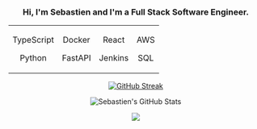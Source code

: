<h3 align=center>
Hi, I'm Sebastien and I'm a Full Stack Software Engineer.
</h3>

<div align=center>
<table border="0">
        <tr>
            <td align=center vertical-align=center><p>TypeScript</p><p>Python</p></td>
            <td align=center vertical-align=center><p>Docker</p><p>FastAPI</p></td>
            <td align=center vertical-align=center><p>React</p><p>Jenkins</p></td>
            <td align=center vertical-align=center><p>AWS</p><p>SQL</p></td>
        </tr>
    </table>
</div>

<p align=center>
<a href="https://git.io/streak-stats"><img src="https://streak-stats.demolab.com?user=sebastienfauque&theme=dracula&hide_border=true" alt="GitHub Streak" /></a>
</p>

<p align=center href="https://github.com/sebastienfauque/sebastienfauque">
  <img align="center" src="https://github-readme-stats.vercel.app/api?username=sebastienfauque&show_icons=true&theme=dracula&count_private=true&hide_border=true" alt="Sebastien's GitHub Stats" />
</p>
<p align=center href="https://github.com/sebastienfauque/sebastienfauque">
  <img align="center" src="https://github-readme-stats.vercel.app/api/top-langs/?username=sebastienfauque&langs_count=10&layout=compact&theme=dracula&hide_border=true" />
</p>
